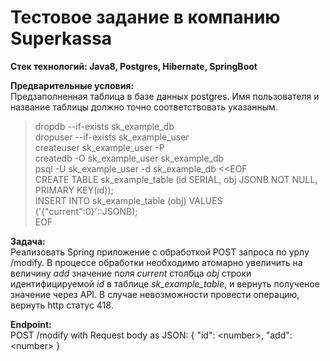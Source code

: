 # Тестовое задание в компанию Superkassa
**Стек технологий: Java8, Postgres, Hibernate, SpringBoot**

**Предварительные условия:** <br> 
Предзаполненная таблица в базе данных postgres. Имя пользователя и название таблицы должно точно соответствовать указанным.
>    dropdb --if-exists sk_example_db <br> 
    dropuser --if-exists sk_example_user <br> 
    createuser sk_example_user -P <br> 
    createdb -O sk_example_user sk_example_db <br> 
    psql -U sk_example_user -d sk_example_db <<EOF <br> 
    CREATE TABLE sk_example_table (id SERIAL, obj JSONB NOT NULL, PRIMARY KEY(id)); <br> 
    INSERT INTO sk_example_table (obj) VALUES ('{"current":0}'::JSONB); <br> 
    EOF

**Задача:** <br> 
Реализовать Spring приложение с обработкой POST запроса по урлу /modify. В процессе обработки необходимо атомарно увеличить на величину *add* значение поля *current* столбца *obj* строки идентифицируемой *id* в таблице *sk_example_table*, и вернуть полученое значение через API. В случае невозможности провести операцию, вернуть http статус 418.

**Endpoint:** <br> 
POST /modify with Request body as JSON: 
  {
       "id": \<number>,
       "add": \<number>
  }

